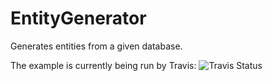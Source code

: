 # EntityGenerator
Generates entities from a given database.

The example is currently being run by Travis: ![Travis Status](https://travis-ci.org/Idrinth/EntityGenerator.svg?branch=master)
